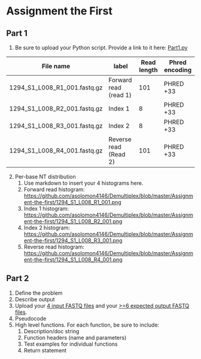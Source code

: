 # Assignment the First

## Part 1
1. Be sure to upload your Python script. Provide a link to it here: [Part1.py](qual_score_dist.py)

| File name | label | Read length | Phred encoding |
|---|---|---|---|
| 1294_S1_L008_R1_001.fastq.gz | Forward read (read 1) | 101 | PHRED +33 |
| 1294_S1_L008_R2_001.fastq.gz | Index 1 | 8 | PHRED +33 |
| 1294_S1_L008_R3_001.fastq.gz | Index 2 | 8 | PHRED +33 |
| 1294_S1_L008_R4_001.fastq.gz | Reverse read (Read 2) | 101 | PHRED +33  |

2. Per-base NT distribution
    1. Use markdown to insert your 4 histograms here.
    2. Forward read histogram:
       https://github.com/asolomon4146/Demultiplex/blob/master/Assignment-the-first/1294_S1_L008_R1_001.png
    4. Index 1 histogram:
       https://github.com/asolomon4146/Demultiplex/blob/master/Assignment-the-first/1294_S1_L008_R2_001.png
    5. Index 2 histogram:
       https://github.com/asolomon4146/Demultiplex/blob/master/Assignment-the-first/1294_S1_L008_R3_001.png
    7. Reverse read histogram:
       https://github.com/asolomon4146/Demultiplex/blob/master/Assignment-the-first/1294_S1_L008_R4_001.png
    
## Part 2
1. Define the problem
2. Describe output
3. Upload your [4 input FASTQ files](../TEST-input_FASTQ) and your [>=6 expected output FASTQ files](../TEST-output_FASTQ).
4. Pseudocode
5. High level functions. For each function, be sure to include:
    1. Description/doc string
    2. Function headers (name and parameters)
    3. Test examples for individual functions
    4. Return statement
